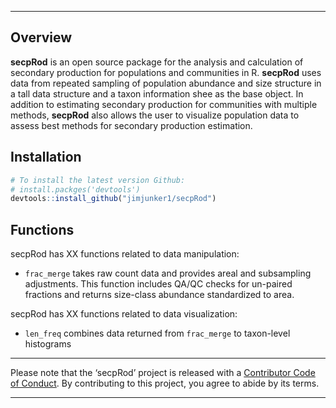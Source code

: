 
<!-- README.md is generated from README.Rmd. Please edit that file -->

-----

## Overview

**secpRod** is an open source package for the analysis and calculation
of secondary production for populations and communities in R.
**secpRod** uses data from repeated sampling of population abundance and
size structure in a tall data structure and a taxon information shee as
the base object. In addition to estimating secondary production for
communities with multiple methods, **secpRod** also allows the user to
visualize population data to assess best methods for secondary
production estimation.

## Installation

``` r
# To install the latest version Github:
# install.packges('devtools')
devtools::install_github("jimjunker1/secpRod")
```

## Functions

secpRod has XX functions related to data manipulation:

  - `frac_merge` takes raw count data and provides areal and subsampling
    adjustments. This function includes QA/QC checks for un-paired
    fractions and returns size-class abundance standardized to area.

secpRod has XX functions related to data visualization:

  - `len_freq` combines data returned from `frac_merge` to taxon-level
    histograms

-----

Please note that the ‘secpRod’ project is released with a [Contributor
Code of Conduct](.github/CODE_OF_CONDUCT.md). By contributing to this
project, you agree to abide by its terms.

-----
